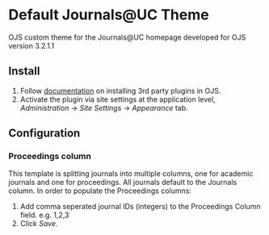 # Default Journals@UC Theme

OJS custom theme for the Journals@UC homepage developed for OJS version 3.2.1.1

## Install
1. Follow [documentation](https://docs.pkp.sfu.ca/learning-ojs/en/settings-website#external-plugins) on installing 3rd party plugins in OJS.
1. Activate the plugin via site settings at the application level, *Administration* -> *Site Settings* -> *Appearance* tab.

## Configuration

### Proceedings column
This template is splitting journals into multiple columns, one for academic journals and one for proceedings. All journals default to the Journals column. In order to populate the Proceedings columns:

1. Add comma seperated journal IDs (integers) to the Proceedings Column field. e.g. 1,2,3
1. Click *Save*.
